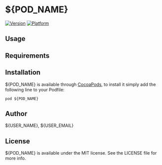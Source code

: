 # ${POD_NAME}

[![Version](http://cocoapod-badges.herokuapp.com/v/${POD_NAME}/badge.png)](http://cocoadocs.org/docsets/${POD_NAME})
[![Platform](http://cocoapod-badges.herokuapp.com/p/${POD_NAME}/badge.png)](http://cocoadocs.org/docsets/${POD_NAME})

## Usage

## Requirements

## Installation

${POD_NAME} is available through [CocoaPods](http://cocoapods.org), to install
it simply add the following line to your Podfile:

    pod ${POD_NAME}

## Author

${USER_NAME}, ${USER_EMAIL}

## License

${POD_NAME} is available under the MIT license. See the LICENSE file for more info.

